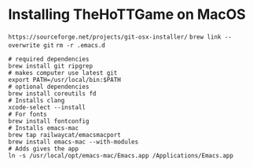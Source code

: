 Installing TheHoTTGame on MacOS
===============================


`https://sourceforge.net/projects/git-osx-installer/`
`brew link --overwrite git`
`rm -r .emacs.d`

```
# required dependencies
brew install git ripgrep
# makes computer use latest git
export PATH=/usr/local/bin:$PATH
# optional dependencies
brew install coreutils fd
# Installs clang
xcode-select --install
# For fonts
brew install fontconfig
# Installs emacs-mac
brew tap railwaycat/emacsmacport
brew install emacs-mac --with-modules
# Adds gives the app
ln -s /usr/local/opt/emacs-mac/Emacs.app /Applications/Emacs.app
```
